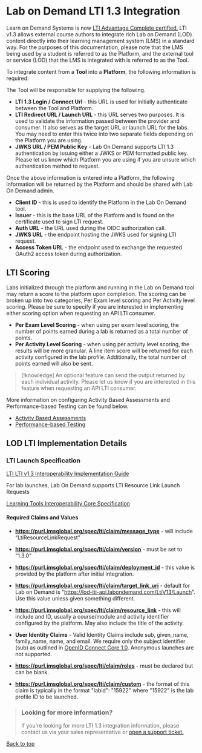 # Lab on Demand LTI 1.3 Integration

Learn on Demand Systems is now [LTI Advantage Complete certified.](https://site.imsglobal.org/certifications/learn-demand-systems/lab-demand) LTI v1.3 allows external course authors to integrate rich Lab on Demand (LOD) content directly into their learning management system (LMS) in a standard way. For the purposes of this documentation, please note that the LMS being used by a student is referred to as the Platform, and the external tool or service (LOD) that the LMS is integrated with is referred to as the Tool.

To integrate content from a **Tool** into a **Platform**, the following information is required:

The Tool will be responsible for supplying the following.
- **LTI 1.3 Login / Connect Url** - this URL is used for initially authenticate between the Tool and Platform.
- **LTI Redirect URL / Launch URL** - this URL serves two purposes. It is used to validate the information passed between the provider and consumer. It also serves as the target URL or launch URL for the labs. You may need to enter this twice into two separate fields depending on the Platform you are using.
- **JWKS URL / PEM Public Key** - Lab On Demand supports LTI 1.3 authentication by issuing either a JWKS or PEM formatted public key. Please let us know which Platform you are using if you are unsure which authentication method to request.

Once the above information is entered into a Platform, the following information will be returned by the Platform and should be shared with Lab On Demand admin.

- **Client ID** - this is used to identify the Platform in the Lab On Demand tool.
- **Issuer** - this is the base URL of the Platform and is found on the certificate used to sign LTI request. 
- **Auth URL** - the URL used during the OIDC authorization call.
- **JWKS URL** - the endpoint hosting the JWKS used for signing LTI request.
- **Access Token URL** - the endpoint used to exchange the requested OAuth2 access token during authorization.

## LTI Scoring

Labs initialized through the platform and running in the Lab on Demand tool may return a score to the platform upon completion.
The scoring can be broken up into two categories, Per Exam level scoring and Per Activity level scoring. Please be sure to specify if you are interested in implementing either scoring option when requesting an API LTI consumer.

- **Per Exam Level Scoring** - when using per exam level scoring, the number of points earned during a lab is returned as a total number of points.
- **Per Activity Level Scoring** - when using per activity level scoring, the results will be more granular. A line item score will be returned for each activity configured in the lab profile. Additionally, the  total number of points earned will also be sent.

>[!knowledge] An optional feature can send the output returned by each individual activity. Please let us know if you are interested in this feature when requesting an API LTI consumer.

More information on configuring Activity Based Assessments and Performance-based Testing can be found below.

- [Activity Based Assessments ](activities.md)
- [Performance-based Testing](pbt/overview.md#pbt)

## LOD LTI Implementation Details

### LTI Launch Specification

[LTI LTI v1.3 Interoperability Implementation Guide](https://www.imsglobal.org/spec/lti/v1p3/impl/) 

For lab launches, Lab On Demand supports LTI Resource Link Launch Requests 

[Learning Tools Interoperability Core Specification](https://www.imsglobal.org/spec/lti/v1p3/#resource-link-launch-request-message)

#### Required Claims and Values

- <b><article>https://purl.imsglobal.org/spec/lti/claim/message_type</b> - will include “LtiResourceLinkRequest”</article>

- <b><article>https://purl.imsglobal.org/spec/lti/claim/version</b> - must be set to “1.3.0”</article>

- <b><article>https://purl.imsglobal.org/spec/lti/claim/deployment_id</b> - this value is provided by the platform after initial integration.</article>

- <b><article>https://purl.imsglobal.org/spec/lti/claim/target_link_uri</b> - default for Lab on Demand is "https://lod-lti-api.labondemand.com/LtiV13/Launch". Use this value unless given something different. </article>

- <b><article>https://purl.imsglobal.org/spec/lti/claim/resource_link</b> - this will include and ID, usually a course/module and activity identifier configured by the platform. May also include the title of the activity. </article>

- <b>User Identity Claims</b> - Valid Identity Claims include sub, given_name, family_name, name, and email. We require only the subject identifier (sub) as outlined in [OpenID Connect Core 1.0](https://openid.net/specs/openid-connect-core-1_0.html#SubjectIDTypes). Anonymous launches are not supported.

-  <b><article>https://purl.imsglobal.org/spec/lti/claim/roles</b> - must be declared but can be blank.</article>

- <b><article>https://purl.imsglobal.org/spec/lti/claim/custom</b> - the format of this claim is typically in the format "labid": "15922" where "15922" is the lab profile ID to be launched.</article>

> ### Looking for more information?
>
> If you're looking for more LTI 1.3 integration information, please contact us via your sales representative or [open a support ticket.](https://www.learnondemandsystems.com/customer-support/)

[Back to top](#Lab-on-Demand-LTI-1.3-Integration)

